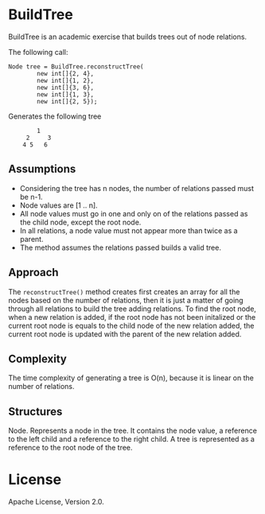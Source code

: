 BuildTree
==========

BuildTree is an academic exercise that builds trees out of node relations.

The following call:

```
Node tree = BuildTree.reconstructTree(
        new int[]{2, 4},
        new int[]{1, 2},
        new int[]{3, 6},
        new int[]{1, 3},
        new int[]{2, 5});
```

Generates the following tree

```
        1
     2     3
    4 5   6
```

Assumptions
-----------

* Considering the tree has n nodes, the number of relations passed must be n-1. 
* Node values are [1 .. n].
* All node values must go in one and only on of the relations passed as the child node, except the root node.
* In all relations, a node value must not appear more than twice as a parent.
* The method assumes the relations passed builds a valid tree.

Approach
--------

The `reconstructTree()` method creates first creates an array for all the nodes based on the number of relations, then it is just a matter of going through all relations to build the tree adding relations. To find the root node, when a new relation is added, if the root node has not been initalized or the current root node is equals to the child node of the new relation added, the current root node is updated with the parent of the new relation added.

Complexity
----------

The time complexity of generating a tree is O(n), because it is linear on the number of relations.

Structures
----------

Node. Represents a node in the tree. It contains the node value, a reference to the left child and a reference to the right child. A tree is represented as a reference to the root node of the tree.

License
=======

Apache License, Version 2.0.
